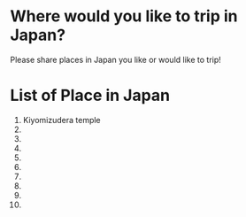 # Where would you like to trip in Japan?
Please share places in Japan you like or would like to trip!

# List of Place in Japan
1. Kiyomizudera temple
2.
3.
4.
5.
6.
7.
8.
9.
10.
